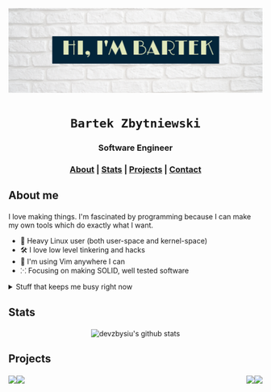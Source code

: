 ![banner](banner.png)

<div align="center">

  <h1><code>Bartek Zbytniewski</code></h1>

  <h3>
    <strong>Software Engineer</strong>
  </h3>

  <h3>
    <a href="#about">About</a>
    <span> | </span>
    <a href="#stats">Stats</a>
    <span> | </span>
    <a href="#projects">Projects</a>
    <span> | </span>
    <a href="mailto:bartosz.zbytniewski.dev@gmail.com" alt="Contact me">Contact</a>
  </h3>
</div>

## <p id="about">About me</p>
I love making things. I'm fascinated by programming because I can make my own tools which do exactly what I want.


- 🐧 Heavy Linux user (both user-space and kernel-space)
- 🛠 I love low level tinkering and hacks
- 🍕 I'm using Vim anywhere I can
- ⁙ Focusing on making SOLID, well tested software

<details>
  <summary>Stuff that keeps me busy right now</summary>

  - 💼 Software Engineer at <a href="https://cognifide.com">Cognifide</a>
  - 🦀 Learning <a href="https://www.rust-lang.org/">Rust</a>

</details>

## <p id="stats">Stats</p>

<div align="center">

  ![devzbysiu's github stats](https://github-readme-stats.vercel.app/api?username=devzbysiu&count_private=true&include_all_commits=true)

</div>

## <p id="projects">Projects</p>

<a href="https://github.com/devzbysiu/rust-project-template">
  <img align="left" src="https://github-readme-stats.vercel.app/api/pin/?username=devzbysiu&repo=rust-project-template" />
</a>

<a href="https://github.com/anuraghazra/convoychat">
  <img align="right" src="https://github-readme-stats.vercel.app/api/pin/?username=anuraghazra&repo=convoychat" />
</a>

<a href="https://github.com/devzbysiu/rust-project-template">
  <img align="left" src="https://github-readme-stats.vercel.app/api/pin/?username=devzbysiu&repo=rust-project-template" />
</a>

<a href="https://github.com/anuraghazra/convoychat">
  <img align="right" src="https://github-readme-stats.vercel.app/api/pin/?username=anuraghazra&repo=convoychat" />
</a>

